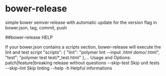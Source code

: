 # bower-release
simple bower semver release with automatic update for the version flag in bower.json, tag, commit,  push

##bower-release HELP

If your bower.json contains a scripts section, bower-release will execute the lint and test script
"scripts": {
        "lint": "polymer lint --input *.html demo/*.html",
        "test": "polymer test test/*_test.html"
},...
Usage and Options:
patch|feature|breaking     release without questions
--skip-test    Skip unit tests
--skip-lint    Skip linting
--help -h      Helpful informations
